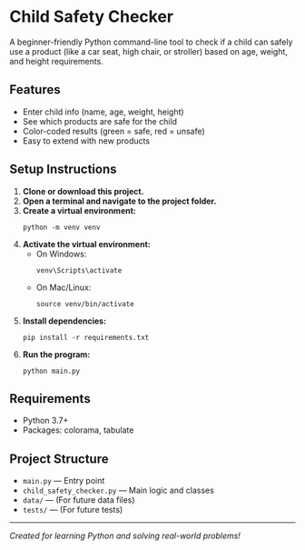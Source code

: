 # Child Safety Checker

A beginner-friendly Python command-line tool to check if a child can safely use a product (like a car seat, high chair, or stroller) based on age, weight, and height requirements.

## Features
- Enter child info (name, age, weight, height)
- See which products are safe for the child
- Color-coded results (green = safe, red = unsafe)
- Easy to extend with new products

## Setup Instructions

1. **Clone or download this project.**
2. **Open a terminal and navigate to the project folder.**
3. **Create a virtual environment:**
   ```
   python -m venv venv
   ```
4. **Activate the virtual environment:**
   - On Windows:
     ```
     venv\Scripts\activate
     ```
   - On Mac/Linux:
     ```
     source venv/bin/activate
     ```
5. **Install dependencies:**
   ```
   pip install -r requirements.txt
   ```
6. **Run the program:**
   ```
   python main.py
   ```

## Requirements
- Python 3.7+
- Packages: colorama, tabulate

## Project Structure
- `main.py` — Entry point
- `child_safety_checker.py` — Main logic and classes
- `data/` — (For future data files)
- `tests/` — (For future tests)

---

*Created for learning Python and solving real-world problems!*

